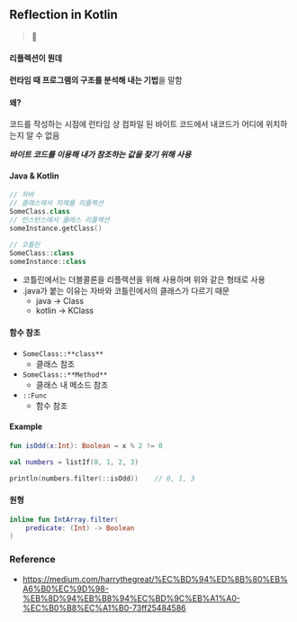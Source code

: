 ## Reflection in Kotlin

> :fu:

#### 리플렉션이 뭔데

**런타임 때 프로그램의 구조를 분석해 내는 기법**을 말함

#### 왜?

코드를 작성하는 시점에 런타임 상 컴파일 된 바이트 코드에서 내코드가 어디에 위치하는지 알 수 없음

***바이트 코드를 이용해 내가 참조하는 값을 찾기 위해 사용***

#### Java & Kotlin

```kotlin
// 자바
// 클래스에서 자체를 리플렉션
SomeClass.class
// 인스턴스에서 클래스 리플렉션 
someInstance.getClass()

// 코틀린
SomeClass::class
someInstance::class
```

* 코틀린에서는 더블콜론을 리플렉션을 위해 사용하며 위와 같은 형태로 사용
* .java가 붙는 이유는 자바와 코틀린에서의 클래스가 다르기 때문
  * java -> Class
  * kotlin -> KClass



#### 함수 참조

* `SomeClass::**class**`
  * 클래스 참조
* `SomeClass::**Method**`
  * 클래스 내 메소드 참조
* `::Func`
  * 함수 참조



#### Example

```kotlin
fun isOdd(x:Int): Boolean = x % 2 != 0

val numbers = listIf(0, 1, 2, 3)

println(numbers.filter(::isOdd))	// 0, 1, 3
```



#### 원형

```kotlin
inline fun IntArray.filter(
    predicate: (Int) -> Boolean
)
```



### Reference

* https://medium.com/harrythegreat/%EC%BD%94%ED%8B%80%EB%A6%B0%EC%9D%98-%EB%8D%94%EB%B8%94%EC%BD%9C%EB%A1%A0-%EC%B0%B8%EC%A1%B0-73ff25484586